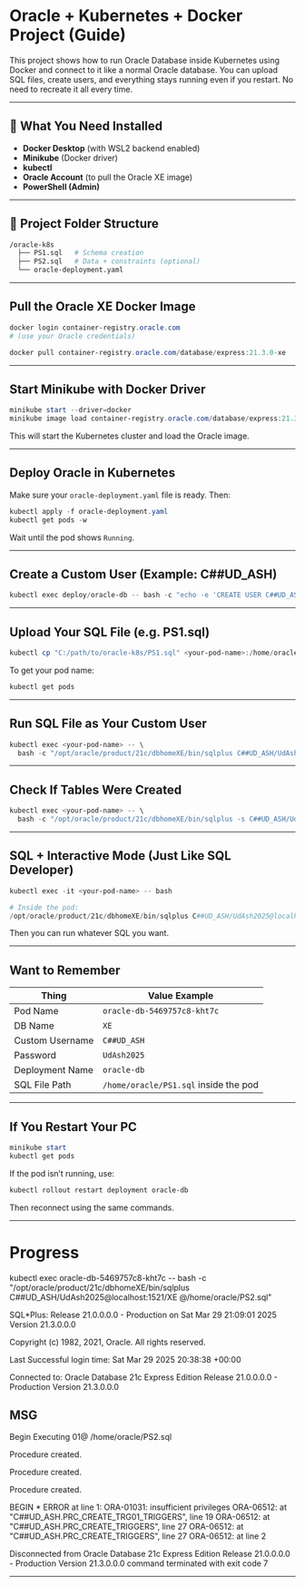 # Oracle + Kubernetes + Docker Project (Guide)

This project shows how to run Oracle Database inside Kubernetes using Docker and connect to it like a normal Oracle database. You can upload SQL files, create users, and everything stays running even if you restart. No need to recreate it all every time.

---

## 🧰 What You Need Installed

- **Docker Desktop** (with WSL2 backend enabled)
- **Minikube** (Docker driver)
- **kubectl**
- **Oracle Account** (to pull the Oracle XE image)
- **PowerShell (Admin)**

---

## 📁 Project Folder Structure

```bash
/oracle-k8s
  ├── PS1.sql   # Schema creation
  ├── PS2.sql   # Data + constraints (optional)
  └── oracle-deployment.yaml
```

---

## Pull the Oracle XE Docker Image

```powershell
docker login container-registry.oracle.com
# (use your Oracle credentials)

docker pull container-registry.oracle.com/database/express:21.3.0-xe
```

---

## Start Minikube with Docker Driver

```powershell
minikube start --driver=docker
minikube image load container-registry.oracle.com/database/express:21.3.0-xe
```

This will start the Kubernetes cluster and load the Oracle image.

---

## Deploy Oracle in Kubernetes

Make sure your `oracle-deployment.yaml` file is ready. Then:

```powershell
kubectl apply -f oracle-deployment.yaml
kubectl get pods -w
```

Wait until the pod shows `Running`.

---

## Create a Custom User (Example: C##UD_ASH)

```powershell
kubectl exec deploy/oracle-db -- bash -c "echo -e 'CREATE USER C##UD_ASH IDENTIFIED BY UdAsh2025 CONTAINER=ALL;\nGRANT CONNECT, RESOURCE TO C##UD_ASH CONTAINER=ALL;' | /opt/oracle/product/21c/dbhomeXE/bin/sqlplus sys/Oracle2025@localhost:1521/XE as sysdba"
```

---

## Upload Your SQL File (e.g. PS1.sql)

```powershell
kubectl cp "C:/path/to/oracle-k8s/PS1.sql" <your-pod-name>:/home/oracle/PS1.sql
```

To get your pod name:
```powershell
kubectl get pods
```

---

## Run SQL File as Your Custom User

```powershell
kubectl exec <your-pod-name> -- \
  bash -c "/opt/oracle/product/21c/dbhomeXE/bin/sqlplus C##UD_ASH/UdAsh2025@localhost:1521/XE @/home/oracle/PS1.sql"
```

---

## Check If Tables Were Created

```powershell
kubectl exec <your-pod-name> -- \
  bash -c "/opt/oracle/product/21c/dbhomeXE/bin/sqlplus -s C##UD_ASH/UdAsh2025@localhost:1521/XE <<< 'SELECT table_name FROM user_tables;'"
```

---

## SQL + Interactive Mode (Just Like SQL Developer)

```powershell
kubectl exec -it <your-pod-name> -- bash

# Inside the pod:
/opt/oracle/product/21c/dbhomeXE/bin/sqlplus C##UD_ASH/UdAsh2025@localhost:1521/XE
```

Then you can run whatever SQL you want.

---

## Want to Remember

| Thing              | Value Example                           |
|-------------------|------------------------------------------|
| Pod Name          | `oracle-db-5469757c8-kht7c`              |
| DB Name           | `XE`                                     |
| Custom Username   | `C##UD_ASH`                              |
| Password          | `UdAsh2025`                              |
| Deployment Name   | `oracle-db`                              |
| SQL File Path     | `/home/oracle/PS1.sql` inside the pod    |

---

## If You Restart Your PC

```powershell
minikube start
kubectl get pods
```

If the pod isn’t running, use:
```powershell
kubectl rollout restart deployment oracle-db
```

Then reconnect using the same commands.

---

 # Progress

 kubectl exec oracle-db-5469757c8-kht7c -- bash -c "/opt/oracle/product/21c/dbhomeXE/bin/sqlplus C##UD_ASH/UdAsh2025@localhost:1521/XE @/home/oracle/PS2.sql"
>>

SQL*Plus: Release 21.0.0.0.0 - Production on Sat Mar 29 21:09:01 2025
Version 21.3.0.0.0

Copyright (c) 1982, 2021, Oracle.  All rights reserved.

Last Successful login time: Sat Mar 29 2025 20:38:38 +00:00

Connected to:
Oracle Database 21c Express Edition Release 21.0.0.0.0 - Production
Version 21.3.0.0.0


MSG
--------------------------------------------------------------------------------
Begin Executing 01@ /home/oracle/PS2.sql


Procedure created.


Procedure created.


Procedure created.

BEGIN
*
ERROR at line 1:
ORA-01031: insufficient privileges
ORA-06512: at "C##UD_ASH.PRC_CREATE_TRG01_TRIGGERS", line 19
ORA-06512: at "C##UD_ASH.PRC_CREATE_TRIGGERS", line 27
ORA-06512: at "C##UD_ASH.PRC_CREATE_TRIGGERS", line 27
ORA-06512: at line 2


Disconnected from Oracle Database 21c Express Edition Release 21.0.0.0.0 - Production
Version 21.3.0.0.0
command terminated with exit code 7
 
---


